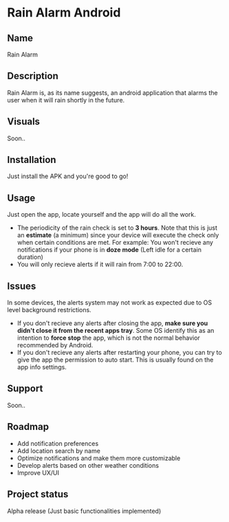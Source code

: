 # Rain Alarm Android

## Name
Rain Alarm

## Description
Rain Alarm is, as its name suggests, an android application that alarms the user when it will rain shortly in the future. 

## Visuals
Soon..

## Installation
Just install the APK and you're good to go!

## Usage
Just open the app, locate yourself and the app will do all the work.

- The periodicity of the rain check is set to **3 hours**. Note that this is just an **estimate** (a minimum) since your device will execute the check only when certain conditions are met. 
For example: You won't recieve any notifications if your phone is in **doze mode** (Left idle for a certain duration)
- You will only recieve alerts if it will rain from 7:00 to 22:00.

## Issues
In some devices, the alerts system may not work as expected due to OS level background restrictions.

- If you don't recieve any alerts after closing the app, **make sure you didn't close it from the recent apps tray**. Some OS identify this as an intention to **force stop** the app, which is not the normal behavior recommended by Android.
- If you don't recieve any alerts after restarting your phone, you can try to give the app the permission to auto start. This is usually found on the app info settings.

## Support
Soon..

## Roadmap
- Add notification preferences
- Add location search by name
- Optimize notifications and make them more customizable
- Develop alerts based on other weather conditions
- Improve UX/UI

## Project status
Alpha release (Just basic functionalities implemented)
